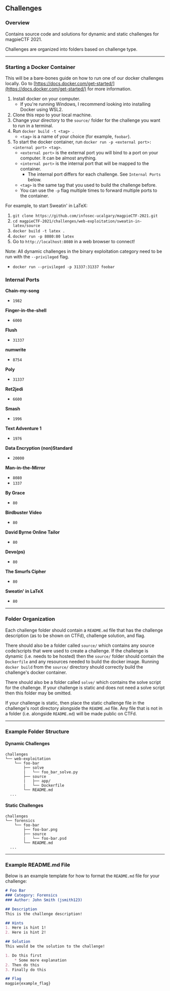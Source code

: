 ## Challenges

### Overview
Contains source code and solutions for dynamic and static challenges for magpieCTF 2021. 

Challenges are organized into folders based on challenge type.

***
### Starting a Docker Container

This will be a bare-bones guide on how to run one of our docker challenges locally. Go to [https://docs.docker.com/get-started/](https://docs.docker.com/get-started/) for more information.

1. Install docker on your computer.
    * If you're running Windows, I recommend looking into installing Docker using WSL2.
2. Clone this repo to your local machine.
3. Change your directory to the `source/` folder for the challenge you want to run in a terminal.
4. Run `docker build -t <tag> .`
    * `<tag>` is a name of your choice (for example, `foobar`).
5. To start the docker container, run `docker run -p <external port>:<internal port> <tag>`.
    * `<external port>` is the external port you will bind to a port on your computer. It can be almost anything.
    * `<internal port>` is the internal port that will be mapped to the container.
        * The internal port differs for each challenge. See `Internal Ports` below. 
    * `<tag>` is the same tag that you used to build the challenge before.
    * You can use the `-p` flag multiple times to forward multiple ports to the container.

For example, to start Sweatin' in LaTeX:
1. `git clone https://github.com/infosec-ucalgary/magpieCTF-2021.git`
2. `cd magpieCTF-2021/challenges/web-exploitation/sweatin-in-latex/source`
3. `docker build -t latex .`
4. `docker run -p 8080:80 latex`
5. Go to `http://localhost:8080` in a web browser to connect!

Note: All dynamic challenges in the binary exploitation category need to be run with the `--privileged` flag.
* `docker run --privileged -p 31337:31337 foobar`

### Internal Ports


**Chain-my-song**
* `1982`

**Finger-in-the-shell**
* `6000`

**Flush**
* `31337`

**numwrite**
* `8754`

**Poly**
* `31337`

**Ret2jedi**
* `6600`

**Smash**
* `1996`

**Text Adventure 1**
* `1976`

**Data Encryption (non)Standard**
* `20000`

**Man-in-the-Mirror**
* `8080` 
* `1337`

**By Grace** 
* `80`

**Birdbuster Video** 
* `80`

**David Byrne Online Tailor**
* `80`

**Devo(ps)**
* `80`

**The Smurfs Cipher**
* `80`

**Sweatin' in LaTeX**
* `80`

***
### Folder Organization
Each challenge folder should contain a `README.md` file that has the challenge description (as to be shown on CTFd), challenge solution, and flag.

There should also be a folder called `source/` which contains any source code/scripts that were used to create a challenge. If the challenge is dynamic (i.e. needs to be hosted) then the `source/` folder should contain the `Dockerfile` and any resources needed to build the docker image. Running `docker build` from the `source/` directory should correctly build the challenge's docker container.

There should also be a folder called `solve/` which contains the solve script for the challenge. If your challenge is static and does not need a solve script then this folder may be omitted.

If your challenge is static, then place the static challenge file in the challenge's root directory alongside the `README.md` file. Any file that is not in a folder (i.e. alongside `README.md`) will be made public on CTFd.

***
### Example Folder Structure
#### Dynamic Challenges
```
challenges
└── web-exploitation
    └── foo-bar
        ├── solve
        |   └── foo_bar_solve.py
        ├── source
        |   ├── app/
        |   └── Dockerfile
        └── README.md
  ...
```

#### Static Challenges
```
challenges
└── forensics
    └── foo-bar
        ├── foo-bar.png
        ├── source
        |   └── foo-bar.psd
        └── README.md
  ...
```

***
### Example README.md File
Below is an example template for how to format the `README.md` file for your challenge:

```markdown
# Foo Bar
### Category: Forensics
### Author: John Smith (jsmith123)

## Description
This is the challenge description!

## Hints
1. Here is hint 1!
2. Here is hint 2!

## Solution
This would be the solution to the challenge!

1. Do this first
    * Some more explanation
2. Then do this
3. Finally do this  

## Flag
magpie{example_flag}
```
